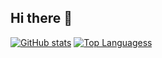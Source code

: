 ## Hi there 👋
<!--
**mbeavitt/mbeavitt** is a ✨ _special_ ✨ repository because its `README.md` (this file) appears on your GitHub profile.

Here are some ideas to get you started:

- 🔭 I’m currently working on ...
- 🌱 I’m currently learning ...
- 👯 I’m looking to collaborate on ...
- 🤔 I’m looking for help with ...
- 💬 Ask me about ...
- 📫 How to reach me: ...
- 😄 Pronouns: ...
- ⚡ Fun fact: ...
-->
[![GitHub stats](https://github-readme-stats.vercel.app/api?username=mbeavitt&hide_border=true&hide=stars&show_icons=true&theme=transparent)](https://github.com/mbeavitt/github-readme-stats)
[![Top Languagess](https://github-readme-stats.vercel.app/api/top-langs/?username=mbeavitt&&hide_border=true&layout=compact&theme=defaultsize_weight=0.5&count_weight=0.5&hide=html,php)](https://github.com/mbeavitt/github-readme-stats)

